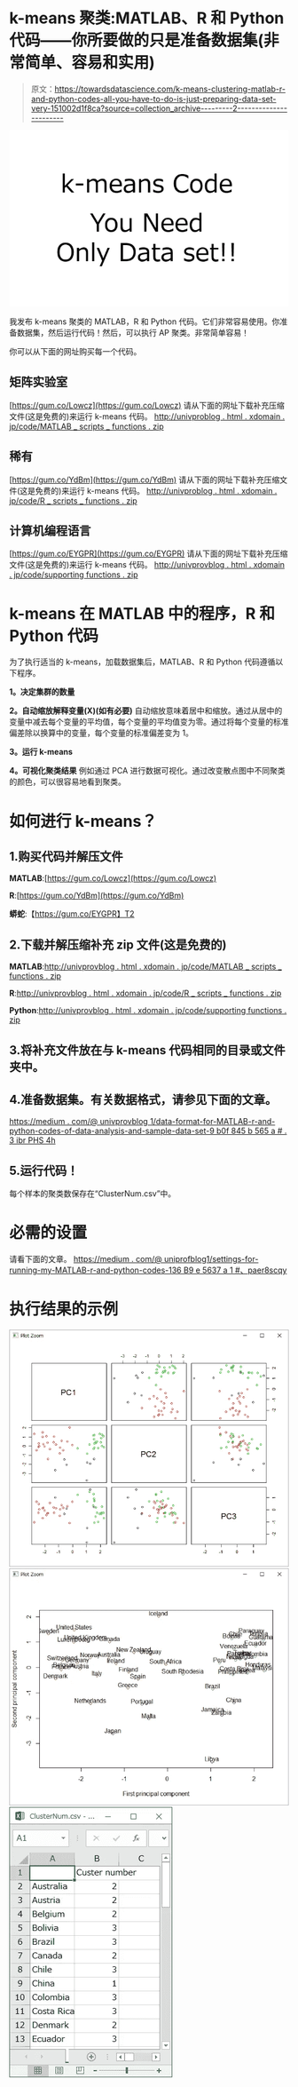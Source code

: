 # k-means 聚类:MATLAB、R 和 Python 代码——你所要做的只是准备数据集(非常简单、容易和实用)

> 原文：<https://towardsdatascience.com/k-means-clustering-matlab-r-and-python-codes-all-you-have-to-do-is-just-preparing-data-set-very-151002d1f8ca?source=collection_archive---------2----------------------->

![](img/331ce07f1863dcbfc3ee2c2305733ac8.png)

我发布 k-means 聚类的 MATLAB，R 和 Python 代码。它们非常容易使用。你准备数据集，然后运行代码！然后，可以执行 AP 聚类。非常简单容易！

你可以从下面的网址购买每一个代码。

## 矩阵实验室

[https://gum.co/Lowcz](https://gum.co/Lowcz)
请从下面的网址下载补充压缩文件(这是免费的)来运行 k-means 代码。
[http://univproblog . html . xdomain . jp/code/MATLAB _ scripts _ functions . zip](http://univprofblog.html.xdomain.jp/code/MATLAB_scripts_functions.zip)

## 稀有

[https://gum.co/YdBm](https://gum.co/YdBm)
请从下面的网址下载补充压缩文件(这是免费的)来运行 k-means 代码。
[http://univproblog . html . xdomain . jp/code/R _ scripts _ functions . zip](http://univprofblog.html.xdomain.jp/code/R_scripts_functions.zip)

## 计算机编程语言

[https://gum.co/EYGPR](https://gum.co/EYGPR)
请从下面的网址下载补充压缩文件(这是免费的)来运行 k-means 代码。
[http://univprovblog . html . xdomain . jp/code/supporting functions . zip](http://univprofblog.html.xdomain.jp/code/supportingfunctions.zip)

# k-means 在 MATLAB 中的程序，R 和 Python 代码

为了执行适当的 k-means，加载数据集后，MATLAB、R 和 Python 代码遵循以下程序。

**1。决定集群的数量**

**2。自动缩放解释变量(X)(如有必要)**
自动缩放意味着居中和缩放。通过从居中的变量中减去每个变量的平均值，每个变量的平均值变为零。通过将每个变量的标准偏差除以换算中的变量，每个变量的标准偏差变为 1。

**3。运行 k-means**

**4。可视化聚类结果**
例如通过 PCA 进行数据可视化。通过改变散点图中不同聚类的颜色，可以很容易地看到聚类。

# 如何进行 k-means？

## 1.购买代码并解压文件

**MATLAB**:[https://gum.co/Lowcz](https://gum.co/Lowcz)

**R**:[https://gum.co/YdBm](https://gum.co/YdBm)

**蟒蛇**:【https://gum.co/EYGPR】T2

## 2.下载并解压缩补充 zip 文件(这是免费的)

**MATLAB**:[http://univprovblog . html . xdomain . jp/code/MATLAB _ scripts _ functions . zip](http://univprofblog.html.xdomain.jp/code/MATLAB_scripts_functions.zip)

**R**:[http://univprovblog . html . xdomain . jp/code/R _ scripts _ functions . zip](http://univprofblog.html.xdomain.jp/code/R_scripts_functions.zip)

**Python**:[http://univprovblog . html . xdomain . jp/code/supporting functions . zip](http://univprofblog.html.xdomain.jp/code/supportingfunctions.zip)

## 3.将补充文件放在与 k-means 代码相同的目录或文件夹中。

## 4.准备数据集。有关数据格式，请参见下面的文章。

[https://medium . com/@ univprovblog 1/data-format-for-MATLAB-r-and-python-codes-of-data-analysis-and-sample-data-set-9 b0f 845 b 565 a # . 3 ibr PHS 4h](https://medium.com/@univprofblog1/data-format-for-matlab-r-and-python-codes-of-data-analysis-and-sample-data-set-9b0f845b565a#.3ibrphs4h)

## 5.运行代码！

每个样本的聚类数保存在“ClusterNum.csv”中。

# 必需的设置

请看下面的文章。
[https://medium . com/@ uniprofblog1/settings-for-running-my-MATLAB-r-and-python-codes-136 B9 e 5637 a 1 #、paer8scqy](https://medium.com/@univprofblog1/settings-for-running-my-matlab-r-and-python-codes-136b9e5637a1#.paer8scqy)

# 执行结果的示例

![](img/31eadf8543bd10ae596f2d9ac0a74de2.png)![](img/a8a1cf9796f91aabd3cd10bfe4660ecc.png)![](img/d021160137b70affbbabdfc5425d12ff.png)